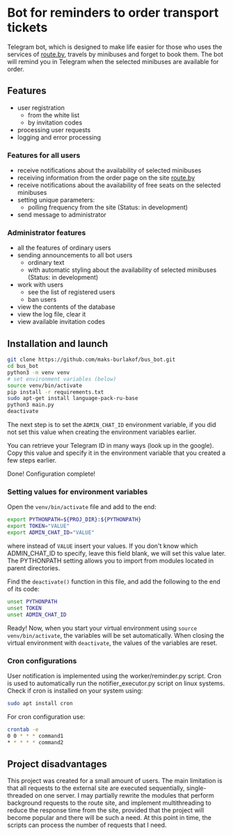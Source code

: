 # Bot for reminders to order transport tickets
Telegram bot, which is designed to make life easier for those who uses the services of [route.by](https://route.by/), travels by minibuses and forget to book them. 
The bot will remind you in Telegram when the selected minibuses are available for order.

## Features
- user registration
    - from the white list
    - by invitation codes
- processing user requests
- logging and error processing

### Features for all users
- receive notifications about the availability of selected minibuses
- receiving information from the order page on the site [route.by](https://route.by/)
- receive notifications about the availability of free seats on the selected minibuses
- setting unique parameters:
	- polling frequency from the site (Status: in development)
- send message to administrator

### Administrator features
- all the features of ordinary users
- sending announcements to all bot users
  - ordinary text
  - with automatic styling about the availability of selected minibuses (Status: in development)
- work with users
    - see the list of registered users
    - ban users
- view the contents of the database
- view the log file, clear it
- view available invitation codes

## Installation and launch
```bash
git clone https://github.com/maks-burlakof/bus_bot.git
cd bus_bot
python3 -m venv venv
# set environment variables (below)
source venv/bin/activate
pip install -r requirements.txt
sudo apt-get install language-pack-ru-base
python3 main.py
deactivate
```

The next step is to set the `ADMIN_CHAT_ID` environment variable, if you did not set this value when creating the environment variables earlier.

You can retrieve your Telegram ID in many ways (look up in the google). Copy this value and specify it in the environment variable that you created a few steps earlier.

Done! Configuration complete!

### Setting values for environment variables 
Open the ``venv/bin/activate`` file and add to the end:
```bash
export PYTHONPATH=${PROJ_DIR}:${PYTHONPATH}
export TOKEN="VALUE"
export ADMIN_CHAT_ID="VALUE"
```
where instead of ``VALUE`` insert your values. If you don't know which ADMIN_CHAT_ID to specify, leave this field blank, we will set this value later. 
The PYTHONPATH setting allows you to import from modules located in parent directories.

Find the ``deactivate()`` function in this file, and add the following to the end of its code:
```bash
unset PYTHONPATH
unset TOKEN
unset ADMIN_CHAT_ID
```
Ready! Now, when you start your virtual environment using ``source venv/bin/activate``, the variables will be set automatically. When closing the virtual environment with ``deactivate``, the values of the variables are reset.

### Cron configurations
User notification is implemented using the worker/reminder.py script. 
Cron is used to automatically run the notifier_executor.py script on linux systems. 
Check if cron is installed on your system using:
```bash
sudo apt install cron
```
For cron configuration use:
```bash
crontab -e
0 0 * * * command1
* * * * * command2
```

## Project disadvantages
This project was created for a small amount of users. The main limitation is that all requests to the external site are executed sequentially, single-threaded on one server. I may partially rewrite the modules that perform background requests to the route site, and implement multithreading to reduce the response time from the site, provided that the project will become popular and there will be such a need. At this point in time, the scripts can process the number of requests that I need.